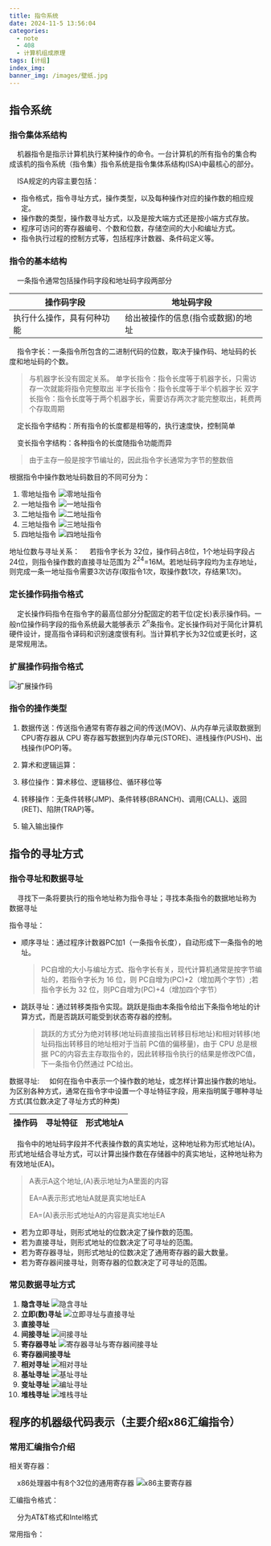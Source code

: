 ```yaml
---
title: 指令系统
date: 2024-11-5 13:56:04
categories:
  - note
  - 408
  - 计算机组成原理
tags: [计组]
index_img:
banner_img: /images/壁纸.jpg
---
```


## 指令系统

### 指令集体系结构

&nbsp;&nbsp;&nbsp;&nbsp;机器指令是指示计算机执行某种操作的命令。一台计算机的所有指令的集合构成该机的指令系统（指令集）指令系统是指令集体系结构(ISA)中最核心的部分。

&nbsp;&nbsp;&nbsp;&nbsp;ISA规定的内容主要包括：

- 指令格式，指令寻址方式，操作类型，以及每种操作对应的操作数的相应规定。
- 操作数的类型，操作数寻址方式，以及是按大端方式还是按小端方式存放。
- 程序可访问的寄存器编号、个数和位数，存储空间的大小和编址方式。
- 指令执行过程的控制方式等，包括程序计数器、条件码定义等。

### 指令的基本结构

&nbsp;&nbsp;&nbsp;&nbsp;一条指令通常包括操作码字段和地址码字段两部分

| 操作码字段                 | 地址码字段                         |
| -------------------------- | ---------------------------------- |
| 执行什么操作，具有何种功能 | 给出被操作的信息(指令或数据)的地址 |

&nbsp;&nbsp;&nbsp;&nbsp;指令字长：一条指令所包含的二进制代码的位数，取决于操作码、地址码的长度和地址码的个数。

> 与机器字长没有固定关系。
> 单字长指令：指令长度等于机器字长，只需访存一次就能将指令完整取出
> 半字长指令：指令长度等于半个机器字长
> 双字长指令：指令长度等于两个机器字长，需要访存两次才能完整取出，耗费两个存取周期

&nbsp;&nbsp;&nbsp;&nbsp;定长指令字结构：所有指令的长度都是相等的，执行速度快，控制简单

&nbsp;&nbsp;&nbsp;&nbsp;变长指令字结构：各种指令的长度随指令功能而异

> 由于主存一般是按字节编址的，因此指令字长通常为字节的整数倍

根据指令中操作数地址码数目的不同可分为：

1. 零地址指令
![零地址指令](../images/指令系统/零地址指令.png)
2. 一地址指令
![一地址指令](../images/指令系统/一地址指令.png)
3. 二地址指令
![二地址指令](../images/指令系统/二地址指令.png)
4. 三地址指令
![三地址指令](../images/指令系统/三地址指令.png)
5. 四地址指令
![四地址指令](../images/指令系统/四地址指令.png)

地址位数与寻址关系：
&nbsp;&nbsp;&nbsp;&nbsp;若指令字长为 32位，操作码占8位，1个地址码字段占 24位，则指令操作数的直接寻址范围为 $2^{24}$=16M。若地址码字段均为主存地址，则完成一条一地址指令需要3次访存(取指令1次，取操作数1次，存结果1次)。

### 定长操作码指令格式

&nbsp;&nbsp;&nbsp;&nbsp;定长操作码指令在指令字的最高位部分分配固定的若干位(定长)表示操作码。一般n位操作码字段的指令系统最大能够表示 $2^n$条指令。定长操作码对于简化计算机硬件设计，提高指令译码和识别速度很有利。当计算机字长为32位或更长时，这是常规用法。

### 扩展操作码指令格式

![扩展操作码](../images/指令系统/扩展操作码.png)

### 指令的操作类型

1. 数据传送：传送指令通常有寄存器之间的传送(MOV)、从内存单元读取数据到CPU寄存器从 CPU 寄存器写数据到内存单元(STORE)、进栈操作(PUSH)、出栈操作(POP)等。

2. 算术和逻辑运算：
3. 移位操作：算术移位、逻辑移位、循环移位等
4. 转移操作：无条件转移(JMP)、条件转移(BRANCH)、调用(CALL)、返回(RET)、陷阱(TRAP)等。
5. 输入输出操作

## 指令的寻址方式

### 指令寻址和数据寻址

&nbsp;&nbsp;&nbsp;&nbsp;寻找下一条将要执行的指令地址称为指令寻址；寻找本条指令的数据地址称为数据寻址

指令寻址：

- 顺序寻址：通过程序计数器PC加1（一条指令长度），自动形成下一条指令的地址。

	> PC自增的大小与编址方式、指令字长有关，现代计算机通常是按字节编址的，若指令字长为 16 位，则 PC自增为(PC)+2（增加两个字节）;若指令字长为 32 位，则PC自增为(PC)+4（增加四个字节）

- 跳跃寻址：通过转移类指令实现。跳跃是指由本条指令给出下条指令地址的计算方式，而是否跳跃可能受到状态寄存器的控制。

    > 跳跃的方式分为绝对转移(地址码直接指出转移目标地址)和相对转移(地址码指出转移目的地址相对于当前 PC值的偏移量)，由于 CPU 总是根据 PC的内容去主存取指令的，因此转移指令执行的结果是修改PC值，下一条指令仍然通过 PC给出。

数据寻址:
&nbsp;&nbsp;&nbsp;&nbsp;如何在指令中表示一个操作数的地址，或怎样计算出操作数的地址。为区别各种方式，通常在指令字中设置一个寻址特征字段，用来指明属于哪种寻址方式(其位数决定了寻址方式的种类)

| 操作码 | 寻址特征 | 形式地址A |
| ------ | -------- | --------- |

&nbsp;&nbsp;&nbsp;&nbsp;指令中的地址码字段并不代表操作数的真实地址，这种地址称为形式地址(A)。形式地址结合寻址方式，可以计算出操作数在存储器中的真实地址，这种地址称为有效地址(EA)。

> A表示A这个地址,(A)表示地址为A里面的内容
>
> EA=A表示形式地址A就是真实地址EA
>
> EA=(A)表示形式地址A的内容是真实地址EA

- 若为立即寻址，则形式地址的位数决定了操作数的范围。
- 若为直接寻址，则形式地址的位数决定了可寻址的范围。
- 若为寄存器寻址，则形式地址的位数决定了通用寄存器的最大数量。
- 若为寄存器间接寻址，则寄存器的位数决定了可寻址的范围。

### 常见数据寻址方式

1. **隐含寻址**
   ![隐含寻址](../images/指令系统/隐含寻址.png)
2. **立即(数)寻址**
   ![立即寻址与直接寻址](../images/指令系统/立即寻址与直接寻址.png)
3. **直接寻址**
4. **间接寻址**
   ![间接寻址](../images/指令系统/间接寻址.png)
5. **寄存器寻址**
   ![寄存器寻址与寄存器间接寻址](../images/指令系统/寄存器寻址与间接寻址.png)
6. **寄存器间接寻址**
7. **相对寻址**
   ![相对寻址](../images/指令系统/相对寻址.png)
8. **基址寻址**
   ![基址寻址](../images/指令系统/基址寻址.png)
9.  **变址寻址**
    ![编址寻址](../images/指令系统/变址寻址.png)
10. **堆栈寻址**
    ![堆栈寻址](../images/指令系统/堆栈寻址.png)

## 程序的机器级代码表示（主要介绍x86汇编指令）

### 常用汇编指令介绍

相关寄存器：

&nbsp;&nbsp;&nbsp;&nbsp;x86处理器中有8个32位的通用寄存器
![x86主要寄存器](../images/指令系统/x86主要寄存器.png)

汇编指令格式：

&nbsp;&nbsp;&nbsp;&nbsp;分为AT&T格式和Intel格式



常用指令：
